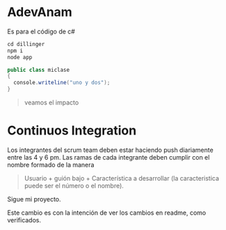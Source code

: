 # AdevAnam
Es para el código de c#


```c#
cd dillinger
npm i
node app
```


```c#
public class miclase
{
  console.writeline("uno y dos");
}
```

> veamos el impacto


# Continuos Integration

Los integrantes del scrum team deben estar haciendo push diariamente entre las 4 y 6 pm. 
Las ramas de cada integrante deben cumplir con el nombre formado de la manera 

> Usuario + guión bajo + Característica a desarrollar     (la caracteristica puede ser el número o el nombre).



Sigue mi proyecto.

Este cambio es con la intención de ver los cambios en readme, como verificados.